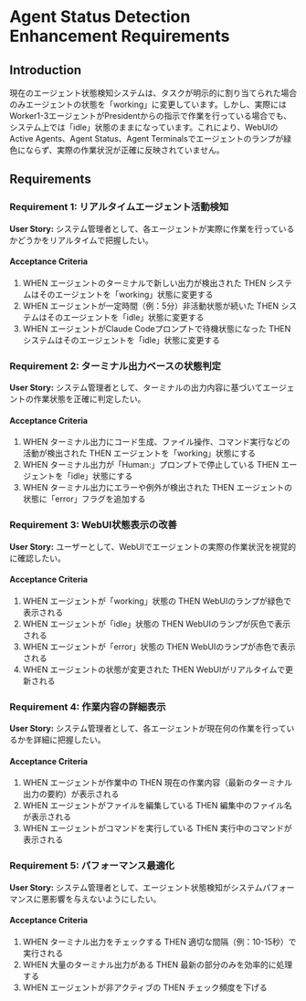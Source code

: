 # Agent Status Detection Enhancement Requirements

## Introduction

現在のエージェント状態検知システムは、タスクが明示的に割り当てられた場合のみエージェントの状態を「working」に変更しています。しかし、実際にはWorker1-3エージェントがPresidentからの指示で作業を行っている場合でも、システム上では「idle」状態のままになっています。これにより、WebUIのActive Agents、Agent Status、Agent Terminalsでエージェントのランプが緑色にならず、実際の作業状況が正確に反映されていません。

## Requirements

### Requirement 1: リアルタイムエージェント活動検知

**User Story:** システム管理者として、各エージェントが実際に作業を行っているかどうかをリアルタイムで把握したい。

#### Acceptance Criteria

1. WHEN エージェントのターミナルで新しい出力が検出された THEN システムはそのエージェントを「working」状態に変更する
2. WHEN エージェントが一定時間（例：5分）非活動状態が続いた THEN システムはそのエージェントを「idle」状態に変更する
3. WHEN エージェントがClaude Codeプロンプトで待機状態になった THEN システムはそのエージェントを「idle」状態に変更する

### Requirement 2: ターミナル出力ベースの状態判定

**User Story:** システム管理者として、ターミナルの出力内容に基づいてエージェントの作業状態を正確に判定したい。

#### Acceptance Criteria

1. WHEN ターミナル出力にコード生成、ファイル操作、コマンド実行などの活動が検出された THEN エージェントを「working」状態にする
2. WHEN ターミナル出力が「Human:」プロンプトで停止している THEN エージェントを「idle」状態にする
3. WHEN ターミナル出力にエラーや例外が検出された THEN エージェントの状態に「error」フラグを追加する

### Requirement 3: WebUI状態表示の改善

**User Story:** ユーザーとして、WebUIでエージェントの実際の作業状況を視覚的に確認したい。

#### Acceptance Criteria

1. WHEN エージェントが「working」状態の THEN WebUIのランプが緑色で表示される
2. WHEN エージェントが「idle」状態の THEN WebUIのランプが灰色で表示される
3. WHEN エージェントが「error」状態の THEN WebUIのランプが赤色で表示される
4. WHEN エージェントの状態が変更された THEN WebUIがリアルタイムで更新される

### Requirement 4: 作業内容の詳細表示

**User Story:** システム管理者として、各エージェントが現在何の作業を行っているかを詳細に把握したい。

#### Acceptance Criteria

1. WHEN エージェントが作業中の THEN 現在の作業内容（最新のターミナル出力の要約）が表示される
2. WHEN エージェントがファイルを編集している THEN 編集中のファイル名が表示される
3. WHEN エージェントがコマンドを実行している THEN 実行中のコマンドが表示される

### Requirement 5: パフォーマンス最適化

**User Story:** システム管理者として、エージェント状態検知がシステムパフォーマンスに悪影響を与えないようにしたい。

#### Acceptance Criteria

1. WHEN ターミナル出力をチェックする THEN 適切な間隔（例：10-15秒）で実行される
2. WHEN 大量のターミナル出力がある THEN 最新の部分のみを効率的に処理する
3. WHEN エージェントが非アクティブの THEN チェック頻度を下げる